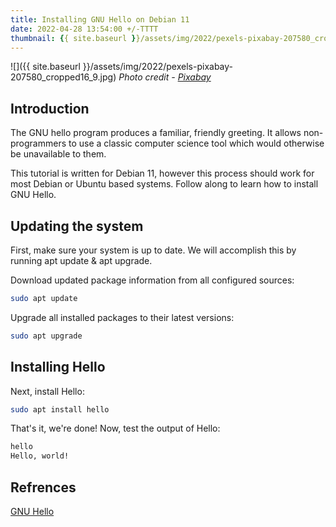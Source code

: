 ```yaml
---
title: Installing GNU Hello on Debian 11
date: 2022-04-28 13:54:00 +/-TTTT
thumbnail: {{ site.baseurl }}/assets/img/2022/pexels-pixabay-207580_cropped16_9.jpg
---
```


![]({{ site.baseurl }}/assets/img/2022/pexels-pixabay-207580_cropped16_9.jpg)
*Photo credit - [Pixabay](https://www.pexels.com/@pixabay/)*

## Introduction

The GNU hello program produces a familiar, friendly greeting. It allows non-programmers to use a classic computer science tool which would otherwise be unavailable to them. 

This tutorial is written for Debian 11, however this process should work for most Debian or Ubuntu based systems. Follow along to learn how to install GNU Hello.

## Updating the system

First, make sure your system is up to date. We will accomplish this by running apt update & apt upgrade.

Download updated package information from all configured sources:

``` bash
sudo apt update
```

Upgrade all installed packages to their latest versions:

``` bash
sudo apt upgrade
```
## Installing Hello

Next, install Hello:

``` bash
sudo apt install hello
```

That's it, we're done! Now, test the output of Hello:

``` bash
hello
Hello, world!
```

## Refrences
[GNU Hello](https://packages.debian.org/sid/hello)